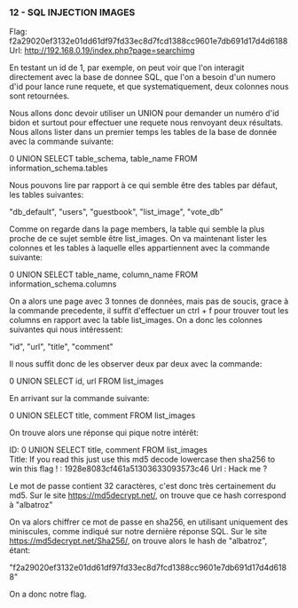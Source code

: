 ### 12 - SQL INJECTION IMAGES

Flag: f2a29020ef3132e01dd61df97fd33ec8d7fcd1388cc9601e7db691d17d4d6188
Url:  http://192.168.0.19/index.php?page=searchimg

En testant un id de 1, par exemple, on peut voir que l'on interagit directement avec la base de donnee SQL,
que l'on a besoin d'un numero d'id pour lance rune requete, et que systematiquement, deux colonnes nous sont retournées.

Nous allons donc devoir utiliser un UNION pour demander un numéro d'id bidon et surtout pour effectuer une requete nous renvoyant deux résultats.
Nous allons lister dans un premier temps les tables de la base de donnée avec la commande suivante:

0 UNION SELECT table_schema, table_name FROM information_schema.tables

Nous pouvons lire par rapport à ce qui semble être des tables par défaut, les tables suivantes:

"db_default", "users", "guestbook", "list_image", "vote_db"

Comme on regarde dans la page members, la table qui semble la plus proche de ce sujet semble être list_images.
On va maintenant lister les colonnes et les tables à laquelle elles appartiennent avec la commande suivante:

0 UNION SELECT table_name, column_name FROM information_schema.columns

On a alors une page avec 3 tonnes de données, mais pas de soucis, grace à la commande precedente, il suffit d'effectuer un ctrl + f pour trouver tout les columns en rapport avec la table list_images.
On a donc les colonnes suivantes qui nous intéressent:

"id", "url", "title", "comment"

Il nous suffit donc de les observer deux par deux avec la commande:

0 UNION SELECT id, url FROM list_images

En arrivant sur la commande suivante:

0 UNION SELECT title, comment FROM list_images

On trouve alors une réponse qui pique notre intérêt:

ID: 0 UNION SELECT title, comment FROM list_images  
Title: If you read this just use this md5 decode lowercase then sha256 to win this flag ! : 1928e8083cf461a51303633093573c46
Url : Hack me ?

Le mot de passe contient 32 caractères, c'est donc très certainement du md5.
Sur le site https://md5decrypt.net/, on trouve que ce hash correspond à "albatroz"

On va alors chiffrer ce mot de passe en sha256, en utilisant uniquement des miniscules, comme indiqué sur notre dernière réponse SQL.
Sur le site https://md5decrypt.net/Sha256/, on trouve alors le hash de "albatroz", étant:

"f2a29020ef3132e01dd61df97fd33ec8d7fcd1388cc9601e7db691d17d4d6188"

On a donc notre flag.

